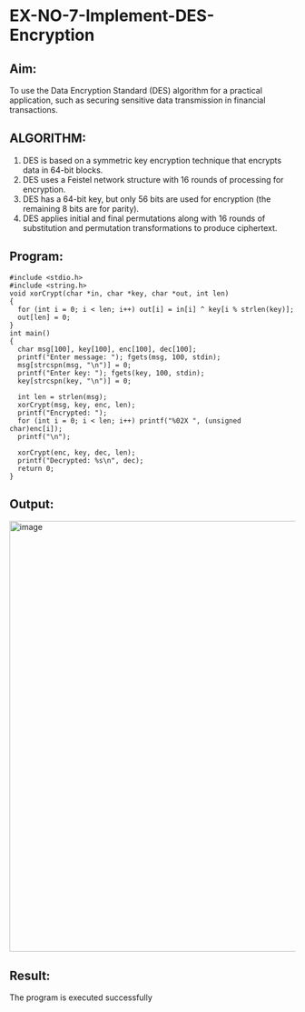 # EX-NO-7-Implement-DES-Encryption

## Aim:

To use the Data Encryption Standard (DES) algorithm for a practical application, such as securing sensitive data transmission in financial transactions.

## ALGORITHM:

1. DES is based on a symmetric key encryption technique that encrypts data in 64-bit blocks.
2. DES uses a Feistel network structure with 16 rounds of processing for encryption.
3. DES has a 64-bit key, but only 56 bits are used for encryption (the remaining 8 bits are for parity).
4. DES applies initial and final permutations along with 16 rounds of substitution and permutation transformations to produce ciphertext.

## Program:
```
#include <stdio.h>
#include <string.h>
void xorCrypt(char *in, char *key, char *out, int len)
{
  for (int i = 0; i < len; i++) out[i] = in[i] ^ key[i % strlen(key)];
  out[len] = 0;
}
int main() 
{
  char msg[100], key[100], enc[100], dec[100];
  printf("Enter message: "); fgets(msg, 100, stdin);
  msg[strcspn(msg, "\n")] = 0;
  printf("Enter key: "); fgets(key, 100, stdin);
  key[strcspn(key, "\n")] = 0;

  int len = strlen(msg);
  xorCrypt(msg, key, enc, len);
  printf("Encrypted: ");
  for (int i = 0; i < len; i++) printf("%02X ", (unsigned char)enc[i]);
  printf("\n");

  xorCrypt(enc, key, dec, len);
  printf("Decrypted: %s\n", dec);
  return 0;
}
```




## Output:
<img width="1844" height="758" alt="image" src="https://github.com/user-attachments/assets/0977836e-0934-4ffb-9f2c-c18893e339ba" />


## Result:
  The program is executed successfully

